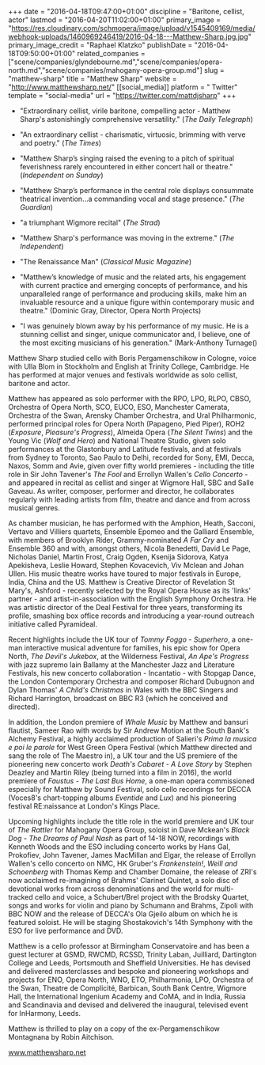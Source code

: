+++
date = "2016-04-18T09:47:00+01:00"
discipline = "Baritone, cellist, actor"
lastmod = "2016-04-20T11:02:00+01:00"
primary_image = "https://res.cloudinary.com/schmopera/image/upload/v1545409169/media/webhook-uploads/1460969246419/2016-04-18---Matthew-Sharp.jpg.jpg"
primary_image_credit = "Raphael Klatzko"
publishDate = "2016-04-18T09:50:00+01:00"
related_companies = ["scene/companies/glyndebourne.md","scene/companies/opera-north.md","scene/companies/mahogany-opera-group.md"]
slug = "matthew-sharp"
title = "Matthew Sharp"
website = "http://www.matthewsharp.net/"
[[social_media]]
platform = " Twitter"
template = "social-media"
url = "https://twitter.com/mattdjsharp"
+++

- "Extraordinary cellist, virile baritone, compelling actor - Matthew Sharp's astonishingly comprehensive versatility." (*The Daily Telegraph*)

- "An extraordinary cellist - charismatic, virtuosic, brimming with verve and poetry." (*The Times*)

- "Matthew Sharp’s singing raised the evening to a pitch of spiritual feverishness rarely encountered in either concert hall or theatre." (*Independent on Sunday*)

- "Matthew Sharp’s performance in the central role displays consummate theatrical invention…a commanding vocal and stage presence." (*The Guardian*)

- "a triumphant Wigmore recital" (*The Strad*)

- "Matthew Sharp's performance was moving in the extreme." (*The Independent*)

- "The Renaissance Man" (*Classical Music Magazine*)

- "Matthew’s knowledge of music and the related arts, his engagement with current practice and emerging concepts of performance, and his unparalleled range of performance and producing skills, make him an invaluable resource and a unique figure within contemporary music and theatre." (Dominic Gray, Director, Opera North Projects)

- "I was genuinely blown away by his performance of my music. He is a stunning cellist and singer, unique communicator and, I believe, one of the most exciting musicians of his generation." (Mark-Anthony Turnage()

Matthew Sharp studied cello with Boris Pergamenschikow in Cologne, voice with Ulla Blom in Stockholm and English at Trinity College, Cambridge. He has performed at major venues and festivals worldwide as solo cellist, baritone and actor.

Matthew has appeared as solo performer with the RPO, LPO, RLPO, CBSO, Orchestra of Opera North, SCO, EUCO, ESO, Manchester Camerata, Orchestra of the Swan, Arensky Chamber Orchestra, and Ural Philharmonic, performed principal roles for Opera North (Papageno, Pied Piper), ROH2 (*Exposure*, *Pleasure's Progress*), Almeida Opera (*The Silent Twins*) and the Young Vic (*Wolf and Hero*) and National Theatre Studio, given solo performances at the Glastonbury and Latitude festivals, and at festivals from Sydney to Toronto, Sao Paulo to Delhi, recorded for Sony, EMI, Decca, Naxos, Somm and Avie, given over fifty world premieres - including the title role in Sir John Tavener's *The Fool* and Errollyn Wallen's *Cello Concerto* - and appeared in recital as cellist and singer at Wigmore Hall, SBC and Salle Gaveau. As writer, composer, performer and director, he collaborates regularly with leading artists from film, theatre and dance and from across musical genres. 

As chamber musician, he has performed with the Amphion, Heath, Sacconi, Vertavo and Villiers quartets, Ensemble Epomeo and the Galliard Ensemble, with members of Brooklyn Rider, Grammy-nominated *A Far Cry* and Ensemble 360 and with, amongst others, Nicola Benedetti, David Le Page, Nicholas Daniel, Martin Frost, Craig Ogden, Ksenija Sidorova, Katya Apekisheva, Leslie Howard, Stephen Kovacevich, Viv Mclean and Johan Ullen. His music theatre works have toured to major festivals in Europe, India, China and the US. Matthew is Creative Director of Revelation St Mary's, Ashford - recently selected by the Royal Opera House as its 'links' partner - and artist-in-association with the English Symphony Orchestra. He was artistic director of the Deal Festival for three years, transforming its profile, smashing box office records and introducing a year-round outreach initiative called Pyramideal.

Recent highlights include the UK tour of *Tommy Foggo - Superhero*, a one-man interactive musical adventure for families, his epic show for Opera North, *The Devil's Jukebox*, at the Wilderness Festival, *An Ape's Progress* with jazz supremo Iain Ballamy at the Manchester Jazz and Literature Festivals, his new concerto collaboration - Incantatio - with Stopgap Dance, the London Contemporary Orchestra and composer Richard Dubugnon and Dylan Thomas' *A Child's Christmas* in Wales with the BBC Singers and Richard Harrington, broadcast on BBC R3 (which he conceived and directed).

In addition, the London premiere of *Whale Music* by Matthew and bansuri flautist, Sameer Rao with words by Sir Andrew Motion at the South Bank's Alchemy Festival, a highly acclaimed production of Salieri's *Prima la musica e poi le parole* for West Green Opera Festival (which Matthew directed and sang the role of The Maestro in), a UK tour and the US premiere of the pioneering new concerto work *Death's Cabaret - A Love Story* by Stephen Deazley and Martin Riley (being turned into a film in 2016), the world premiere of *Faustus - The Last Bus Home*, a one-man opera commissioned especially for Matthew by Sound Festival, solo cello recordings for DECCA (Voces8's chart-topping albums *Eventide* and *Lux*) and his pioneering festival RE:naissance at London's Kings Place.

Upcoming highlights include the title role in the world premiere and UK tour of *The Rattler* for Mahogany Opera Group, soloist in Dave Mckean's *Black Dog - The Dreams of Paul Nash* as part of 14-18 NOW, recordings with Kenneth Woods and the ESO including concerto works by Hans Gal, Prokofiev, John Tavener, James MacMillan and Elgar, the release of Errollyn Wallen's cello concerto on NMC, HK Gruber's *Frankenstein!*, *Weill and Schoenberg* with Thomas Kemp and Chamber Domaine, the release of ZRI's now acclaimed re-imagining of Brahms' Clarinet Quintet, a solo disc of devotional works from across denominations and the world for multi-tracked cello and voice, a Schubert/Brel project with the Brodsky Quartet, songs and works for violin and piano by Schumann and Brahms, Zipoli with BBC NOW and the release of DECCA's Ola Gjeilo album on which he is featured soloist. He will be staging Shostakovich's 14th Symphony with the ESO for live performance and DVD.

Matthew is a cello professor at Birmingham Conservatoire and has been a guest lecturer at GSMD, RWCMD, RCSSD, Trinity Laban, Juilliard, Dartington College and Leeds, Portsmouth and Sheffield Universities. He has devised and delivered masterclasses and bespoke and pioneering workshops and projects for ENO, Opera North, WNO, ETO, Philharmonia, LPO, Orchestra of the Swan, Theatre de Complicité, Barbican, South Bank Centre, Wigmore Hall, the International Ingenium Academy and CoMA, and in India, Russia and Scandinavia and devised and delivered the inaugural, televised event for InHarmony, Leeds.

Matthew is thrilled to play on a copy of the ex-Pergamenschikow Montagnana by Robin Aitchison.

www.matthewsharp.net
